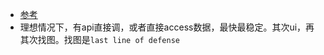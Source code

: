 - [参考](https://robocorp.com/docs/development-guide/locators)
- 理想情况下，有api直接调，或者直接access数据，最快最稳定。其次ui，再其次找图。找图是`last line of defense`